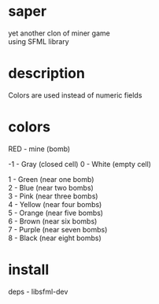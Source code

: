 # saper
yet another clon of miner game  
using SFML library  

# description
Colors are used instead of numeric fields  

# colors  

RED - mine  (bomb)  

-1 - Gray  (closed cell)
 0 - White (empty cell)

1 - Green  (near one bomb)  
2 - Blue   (near two bombs)  
3 - Pink   (near three bombs)  
4 - Yellow (near four bombs)  
5 - Orange (near five bombs)  
6 - Brown  (near six bombs)  
7 - Purple (near seven bombs)  
8 - Black  (near eight bombs)  

# install 
deps - libsfml-dev
